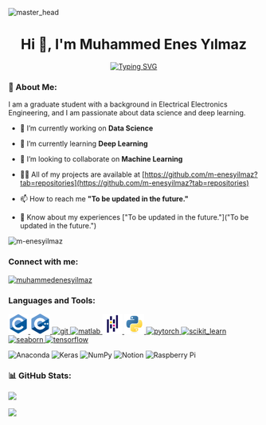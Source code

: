 ![master_head](https://github.com/m-enesyilmaz/m-enesyilmaz/assets/99537664/cabc378e-9bb4-4687-8254-236630b56790)

<h1 align="center">Hi 👋, I'm Muhammed Enes Yılmaz</h1>
<p align="center"><a href="https://git.io/typing-svg"><img src="https://readme-typing-svg.demolab.com?font=Satisfy&size=28&pause=500&color=E74C3C&center=true&vCenter=true&width=500&lines=Electrical+Electronics+Engineering+background+;I+am+passionate+about+;Data+Science+and+Deep+Learning" alt="Typing SVG" /></a></p>
<!-- <h3 align="center">I am a data science and deep learning enthusiast with a background in Electrical Electronics Engineering.</h3> -->

### 💫 About Me:

I am a graduate student with a background in Electrical Electronics Engineering, and I am passionate about data science and deep learning.

- 🔭 I’m currently working on **Data Science**

- 🌱 I’m currently learning **Deep Learning**

- 👯 I’m looking to collaborate on **Machine Learning**

- 👨‍💻 All of my projects are available at [https://github.com/m-enesyilmaz?tab=repositories](https://github.com/m-enesyilmaz?tab=repositories)

- 📫 How to reach me **"To be updated in the future."**

- 📄 Know about my experiences ["To be updated in the future."]("To be updated in the future.")


<p align="left"> <img src="https://komarev.com/ghpvc/?username=m-enesyilmaz&label=Profile%20views&color=0e75b6&style=flat" alt="m-enesyilmaz" /> </p>

<h3 align="left">Connect with me:</h3>
<p align="left">
<a href="https://linkedin.com/in/muhammedenesyilmaz" target="blank"><img align="center" src="https://raw.githubusercontent.com/rahuldkjain/github-profile-readme-generator/master/src/images/icons/Social/linked-in-alt.svg" alt="muhammedenesyilmaz" height="30" width="40" /></a>
</p>

<h3 align="left">Languages and Tools:</h3>
<p align="left"> <a href="https://www.cprogramming.com/" target="_blank" rel="noreferrer"> <img src="https://raw.githubusercontent.com/devicons/devicon/master/icons/c/c-original.svg" alt="c" width="40" height="40"/> </a> <a href="https://www.w3schools.com/cpp/" target="_blank" rel="noreferrer"> <img src="https://raw.githubusercontent.com/devicons/devicon/master/icons/cplusplus/cplusplus-original.svg" alt="cplusplus" width="40" height="40"/> </a> <a href="https://git-scm.com/" target="_blank" rel="noreferrer"> <img src="https://www.vectorlogo.zone/logos/git-scm/git-scm-icon.svg" alt="git" width="40" height="40"/> </a> <a href="https://www.mathworks.com/" target="_blank" rel="noreferrer"> <img src="https://upload.wikimedia.org/wikipedia/commons/2/21/Matlab_Logo.png" alt="matlab" width="40" height="40"/> </a> <a href="https://pandas.pydata.org/" target="_blank" rel="noreferrer"> <img src="https://raw.githubusercontent.com/devicons/devicon/2ae2a900d2f041da66e950e4d48052658d850630/icons/pandas/pandas-original.svg" alt="pandas" width="40" height="40"/> </a> <a href="https://www.python.org" target="_blank" rel="noreferrer"> <img src="https://raw.githubusercontent.com/devicons/devicon/master/icons/python/python-original.svg" alt="python" width="40" height="40"/> </a> <a href="https://pytorch.org/" target="_blank" rel="noreferrer"> <img src="https://www.vectorlogo.zone/logos/pytorch/pytorch-icon.svg" alt="pytorch" width="40" height="40"/> </a> <a href="https://scikit-learn.org/" target="_blank" rel="noreferrer"> <img src="https://upload.wikimedia.org/wikipedia/commons/0/05/Scikit_learn_logo_small.svg" alt="scikit_learn" width="40" height="40"/> </a> <a href="https://seaborn.pydata.org/" target="_blank" rel="noreferrer"> <img src="https://seaborn.pydata.org/_images/logo-mark-lightbg.svg" alt="seaborn" width="40" height="40"/> </a> <a href="https://www.tensorflow.org" target="_blank" rel="noreferrer"> <img src="https://www.vectorlogo.zone/logos/tensorflow/tensorflow-icon.svg" alt="tensorflow" width="40" height="40"/> </a> </p>

![Anaconda](https://img.shields.io/badge/Anaconda-%2344A833.svg?style=plastic&logo=anaconda&logoColor=white) ![Keras](https://img.shields.io/badge/Keras-%23D00000.svg?style=plastic&logo=Keras&logoColor=white) ![NumPy](https://img.shields.io/badge/numpy-%23013243.svg?style=plastic&logo=numpy&logoColor=white) ![Notion](https://img.shields.io/badge/Notion-%23000000.svg?style=plastic&logo=notion&logoColor=white) ![Raspberry Pi](https://img.shields.io/badge/-RaspberryPi-C51A4A?style=plastic&logo=Raspberry-Pi)

<!-- 
<p><img align="center" src="https://github-readme-stats.vercel.app/api/top-langs?username=m-enesyilmaz&show_icons=true&locale=en&layout=compact" alt="m-enesyilmaz" /></p>

<p><img align="center" src="https://github-readme-streak-stats.herokuapp.com/?user=m-enesyilmaz&" alt="m-enesyilmaz" /></p>

<!-- ![snake gif](https://github.com/m-enesyilmaz/m-enesyilmaz/blob/output/github-contribution-grid-snake.gif) -->
<!-- -->

### 📊 GitHub Stats:
<!-- ![](https://github-readme-stats.vercel.app/api?username=m-enesyilmaz&theme=slateorange&hide_border=false&include_all_commits=false&count_private=false)<br/>  -->
![](https://github-readme-stats.vercel.app/api/top-langs/?username=m-enesyilmaz&theme=slateorange&hide_border=false&include_all_commits=false&count_private=false&layout=compact)

![](https://github-readme-streak-stats.herokuapp.com/?user=m-enesyilmaz&theme=slateorange&hide_border=false)<br/>

